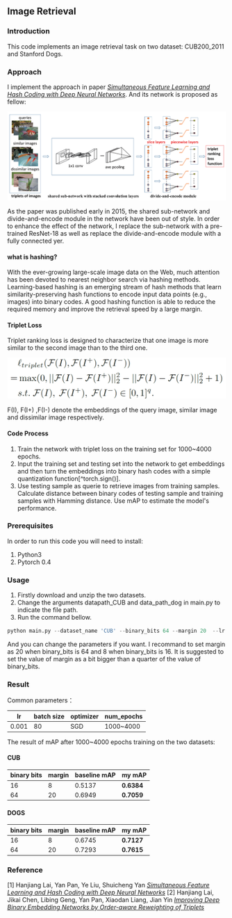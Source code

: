## Image Retrieval

### Introduction

This code implements an image retrieval task on two dataset: CUB200_2011 and Stanford Dogs. 

### Approach

I implement the approach in paper  [*Simultaneous Feature Learning and Hash Coding with Deep Neural Networks*](https://www.cv-foundation.org/openaccess/content_cvpr_2015/html/Lai_Simultaneous_Feature_Learning_2015_CVPR_paper.html). And its network is proposed as fellow:

![](./Snipaste_2019-08-24_20-25-07.png)

As the paper was published early in 2015, the shared sub-network and divide-and-encode module in the network have been out of style. In order to enhance the effect of the network, I replace the sub-network with a pre-trained ResNet-18 as well as replace the divide-and-encode module with a fully connected yer.

#### what is hashing?

With the ever-growing large-scale image data on the Web, much attention has been devoted to nearest neighbor search via hashing methods. Learning-based hashing is an emerging stream of hash methods
that learn similarity-preserving hash functions to encode input data points (e.g., images) into binary codes. A good hashing function is able to reduce the required memory and  improve the retrieval speed by a large margin.

#### Triplet Loss

Triplet ranking loss is designed to characterize that one image is more similar to the second image than
to the third one.

![](./Snipaste_2019-08-24_20-55-30.png)

F(I), F(I+) ,F(I-) denote the embeddings of the query image, similar image and dissimilar image respectively.

#### Code Process 

1. Train the network with triplet loss on the training set for 1000~4000 epochs.
2. Input the training set and testing set into the network to get embeddings and then turn the embeddings into binary hash codes with a simple quantization function[^torch.sign()].
3. Use testing sample as querie to retrieve images from training samples. Calculate distance between binary codes of testing sample and training samples with Hamming distance. Use mAP to estimate the model's performance.



### Prerequisites

In order to run this code you will need to install:

1. Python3
2. Pytorch 0.4

### Usage

1. Firstly download and unzip the two datasets.
2. Change the arguments datapath_CUB and data_path_dog in main.py to indicate the file path.
3. Run the command bellow. 

```python
python main.py --dataset_name 'CUB' --binary_bits 64 --margin 20  --lr 0.001 --ngpu 1
```
And you can change the parameters if you want. I recommand to set margin as 20 when binary_bits is 64 and 8 when binary_bits is 16. It is suggested to set the value of margin as  a bit bigger than a quarter of the value of binary_bits.

### Result

Common parameters：

| lr    | batch size | optimizer | num_epochs |
| ----- | ---------- | --------- | ---------- |
| 0.001 | 80         | SGD       | 1000~4000  |

The result of mAP after 1000~4000 epochs training on the two datasets:

#### CUB

| binary bits | margin | baseline mAP | my mAP     |
| ----------- | :----- | ------------ | ---------- |
| 16          | 8      | 0.5137       | **0.6384** |
| 64          | 20     | 0.6949       | **0.7059** |

#### DOGS

| binary bits | margin | baseline mAP | my mAP     |
| ----------- | :----- | ------------ | ---------- |
| 16          | 8      | 0.6745       | **0.7127** |
| 64          | 20     | 0.7293       | **0.7615** |



### Reference

[1] Hanjiang Lai, Yan Pan, Ye Liu, Shuicheng Yan [*Simultaneous Feature Learning and Hash Coding with Deep Neural Networks*](https://www.cv-foundation.org/openaccess/content_cvpr_2015/html/Lai_Simultaneous_Feature_Learning_2015_CVPR_paper.html)
[2] Hanjiang Lai, Jikai Chen, Libing Geng, Yan Pan, Xiaodan Liang, Jian Yin [*Improving Deep Binary Embedding Networks by Order-aware Reweighting of Triplets*](https://ieeexplore.ieee.org/abstract/document/8640819)
